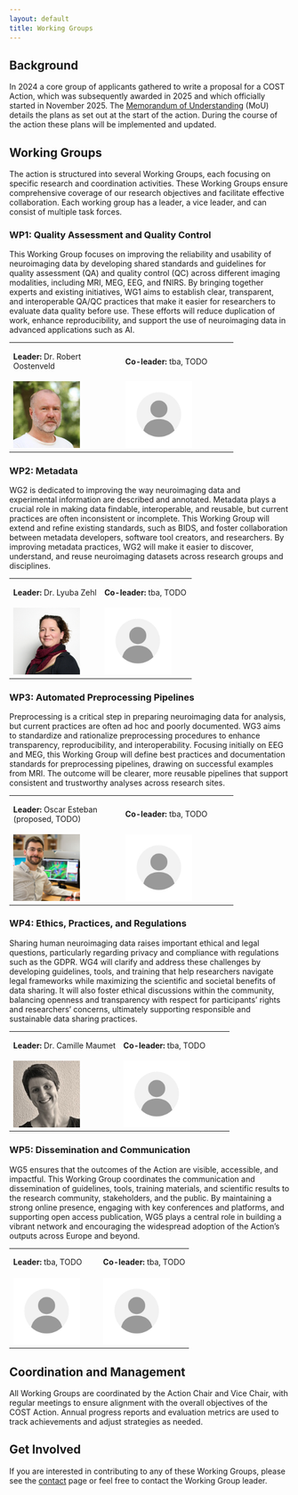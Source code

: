 ```yaml
---
layout: default
title: Working Groups
---
```


## Background

In 2024 a core group of applicants gathered to write a proposal for a COST Action, which was subsequently awarded in 2025 and which officially started in November 2025. The [Memorandum of Understanding](https://e-services.cost.eu/files/domain_files/CA/Action_CA24161/mou/CA24161-e.pdf) (MoU) details the plans as set out at the start of the action. During the course of the action these plans will be implemented and updated.  

## Working Groups

The action is structured into several Working Groups, each focusing on specific research and coordination activities. These Working Groups ensure comprehensive coverage of our research objectives and facilitate effective collaboration. Each working group has a leader, a vice leader, and can consist of multiple task forces.

<div class="working-group">
  <h3>WP1: Quality Assessment and Quality Control</h3>
  <p>This Working Group focuses on improving the reliability and usability of neuroimaging data by developing shared standards and guidelines for quality assessment (QA) and quality control (QC) across different imaging modalities, including MRI, MEG, EEG, and fNIRS. By bringing together experts and existing initiatives, WG1 aims to establish clear, transparent, and interoperable QA/QC practices that make it easier for researchers to evaluate data quality before use. These efforts will reduce duplication of work, enhance reproducibility, and support the use of neuroimaging data in advanced applications such as AI.</p>
  <table style="width: 80%; text-align: left; vertical-align: top;">
    <tr>
      <td style="width: 50%;"><p><strong>Leader:</strong> Dr. Robert Oostenveld</p></td>
      <td style="width: 50%;"><p><strong>Co-leader:</strong> tba, TODO</p></td>
    </tr>
    <tr>
      <td><img src="/assets/images/profile/robert.jpg" width=120px></td>
      <td><img src="/assets/images/profile/avatar.jpg" width=120px></td>
    </tr>
  </table>
</div>

<div class="working-group">
  <h3>WP2: Metadata</h3>
  <p>WG2 is dedicated to improving the way neuroimaging data and experimental information are described and annotated. Metadata plays a crucial role in making data findable, interoperable, and reusable, but current practices are often inconsistent or incomplete. This Working Group will extend and refine existing standards, such as BIDS, and foster collaboration between metadata developers, software tool creators, and researchers. By improving metadata practices, WG2 will make it easier to discover, understand, and reuse neuroimaging datasets across research groups and disciplines.</p>
  <table style="width: 80%; text-align: left; vertical-align: top;">
    <tr>
      <td style="width: 50%;"><p><strong>Leader:</strong> Dr. Lyuba Zehl</p></td>
      <td style="width: 50%;"><p><strong>Co-leader:</strong> tba, TODO</p></td>
    </tr>
    <tr>
      <td><img src="/assets/images/profile/lyuba.jpg" width=120px></td>
      <td><img src="/assets/images/profile/avatar.jpg" width=120px></td>
  </tr>
  </table>
</div>

<div class="working-group">
  <h3>WP3: Automated Preprocessing Pipelines</h3>
  <p>Preprocessing is a critical step in preparing neuroimaging data for analysis, but current practices are often ad hoc and poorly documented. WG3 aims to standardize and rationalize preprocessing procedures to enhance transparency, reproducibility, and interoperability. Focusing initially on EEG and MEG, this Working Group will define best practices and documentation standards for preprocessing pipelines, drawing on successful examples from MRI. The outcome will be clearer, more reusable pipelines that support consistent and trustworthy analyses across research sites.</p>
  <table style="width: 80%; text-align: left; vertical-align: top;">
    <tr>
      <td style="width: 50%;"><p><strong>Leader:</strong> Oscar Esteban (proposed, TODO)</p></td>
      <td style="width: 50%;"><p><strong>Co-leader:</strong> tba, TODO</p></td>
    </tr>
    <tr>
      <td><img src="/assets/images/profile/oscar.jpg" width=120px></td>
      <td><img src="/assets/images/profile/avatar.jpg" width=120px></td>
    </tr>
  </table>
</div>

<div class="working-group">
  <h3>WP4: Ethics, Practices, and Regulations</h3>
  <p>Sharing human neuroimaging data raises important ethical and legal questions, particularly regarding privacy and compliance with regulations such as the GDPR. WG4 will clarify and address these challenges by developing guidelines, tools, and training that help researchers navigate legal frameworks while maximizing the scientific and societal benefits of data sharing. It will also foster ethical discussions within the community, balancing openness and transparency with respect for participants’ rights and researchers’ concerns, ultimately supporting responsible and sustainable data sharing practices.</p>
  <table style="width: 80%; text-align: left; vertical-align: top;">
    <tr>
      <td style="width: 50%;"><p><strong>Leader:</strong> Dr. Camille Maumet</p></td>
      <td style="width: 50%;"><p><strong>Co-leader:</strong> tba, TODO</p></td>
    </tr>
    <tr>
      <td><img src="/assets/images/profile/camille.jpg" width=120px></td>
      <td><img src="/assets/images/profile/avatar.jpg" width=120px></td>
    </tr>
  </table>
</div>

<div class="working-group">
  <h3>WP5: Dissemination and Communication</h3>
  <p>WG5 ensures that the outcomes of the Action are visible, accessible, and impactful. This Working Group coordinates the communication and dissemination of guidelines, tools, training materials, and scientific results to the research community, stakeholders, and the public. By maintaining a strong online presence, engaging with key conferences and platforms, and supporting open access publication, WG5 plays a central role in building a vibrant network and encouraging the widespread adoption of the Action’s outputs across Europe and beyond.</p>
  <table style="width: 80%; text-align: left; vertical-align: top;">
    <tr>
      <td style="width: 50%;"><p><strong>Leader:</strong> tba, TODO</p></td>
      <td style="width: 50%;"><p><strong>Co-leader:</strong> tba, TODO</p></td>
    </tr>
    <tr>
      <td><img src="/assets/images/profile/avatar.jpg" width=120px></td>
      <td><img src="/assets/images/profile/avatar.jpg" width=120px></td>
    </tr>
  </table>
</div>

## Coordination and Management

All Working Groups are coordinated by the Action Chair and Vice Chair, with regular meetings to ensure alignment with the overall objectives of the COST Action. Annual progress reports and evaluation metrics are used to track achievements and adjust strategies as needed.

## Get Involved

If you are interested in contributing to any of these Working Groups, please see the [contact](/contact) page or feel free to contact the Working Group leader.
